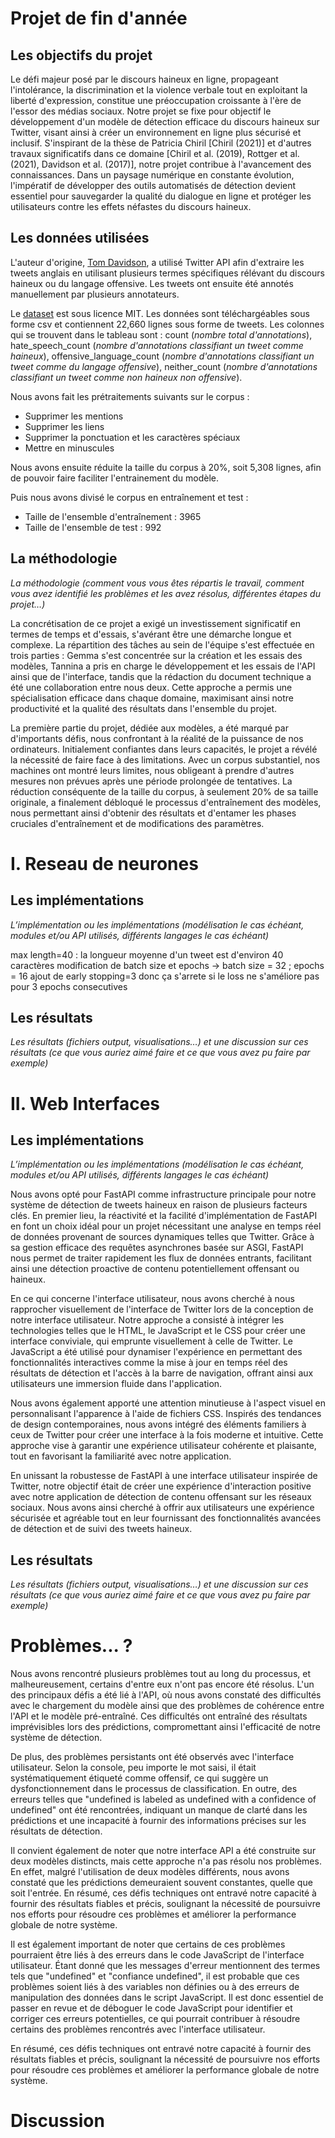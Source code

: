 # Projet de fin d'année

## Les objectifs du projet

Le défi majeur posé par le discours haineux en ligne, propageant l'intolérance, la discrimination et la violence verbale tout en exploitant la liberté d'expression, constitue une préoccupation croissante à l'ère de l'essor des médias sociaux. Notre projet se fixe pour objectif le développement d'un modèle de détection efficace du discours haineux sur Twitter, visant ainsi à créer un environnement en ligne plus sécurisé et inclusif.
S'inspirant de la thèse de Patricia Chiril [Chiril (2021)] et d'autres travaux significatifs dans ce domaine [Chiril et al. (2019), Rottger et al. (2021), Davidson et al. (2017)], notre projet contribue à l'avancement des connaissances. Dans un paysage numérique en constante évolution, l'impératif de développer des outils automatisés de détection devient essentiel pour sauvegarder la qualité du dialogue en ligne et protéger les utilisateurs contre les effets néfastes du discours haineux.


## Les données utilisées

L'auteur d'origine, [Tom Davidson](https://huggingface.co/datasets/tdavidson/hate_speech_offensive), a utilisé Twitter API afin d'extraire les tweets anglais en utilisant plusieurs termes spécifiques rélévant du discours haineux ou du langage offensive. Les tweets ont ensuite été annotés manuellement par plusieurs annotateurs.

Le [dataset](https://github.com/gemmafelton/Interface_web/blob/main/corpus) est sous licence MIT. Les données sont téléchargéables sous forme csv et contiennent 22,660 lignes sous forme de tweets. Les colonnes qui se trouvent dans le tableau sont : count (*nombre total d'annotations*), hate_speech_count (*nombre d'annotations classifiant un tweet comme haineux*), offensive_language_count (*nombre d'annotations classifiant un tweet comme du langage offensive*), neither_count (*nombre d'annotations classifiant un tweet comme non haineux non offensive*).

Nous avons fait les prétraitements suivants sur le corpus :
* Supprimer les mentions
* Supprimer les liens
* Supprimer la ponctuation et les caractères spéciaux
* Mettre en minuscules

Nous avons ensuite réduite la taille du corpus à 20%, soit 5,308 lignes, afin de pouvoir faire faciliter l'entrainement du modèle.

Puis nous avons divisé le corpus en entraînement et test :
* Taille de l'ensemble d'entraînement : 3965
* Taille de l'ensemble de test : 992


## La méthodologie
*La méthodologie (comment vous vous êtes répartis le travail, comment vous avez identifié les problèmes et les avez résolus, différentes étapes du projet…)*

La concrétisation de ce projet a exigé un investissement significatif en termes de temps et d'essais, s'avérant être une démarche longue et complexe. La répartition des tâches au sein de l'équipe s'est effectuée en trois parties : Gemma s'est concentrée sur la création et les essais des modèles, Tannina a pris en charge le développement et les essais de l'API ainsi que de l'interface, tandis que la rédaction du document technique a été une collaboration entre nous deux. Cette approche a permis une spécialisation efficace dans chaque domaine, maximisant ainsi notre productivité et la qualité des résultats dans l'ensemble du projet.

La première partie du projet, dédiée aux modèles, a été marqué par d'importants défis, nous confrontant à la réalité de la puissance de nos ordinateurs. Initialement confiantes dans leurs capacités, le projet a révélé la nécessité de faire face à des limitations. Avec un corpus substantiel, nos machines ont montré leurs limites, nous obligeant à prendre d'autres mesures non prévues après une période prolongée de tentatives. La réduction conséquente de la taille du corpus, à seulement 20% de sa taille originale, a finalement débloqué le processus d'entraînement des modèles, nous permettant ainsi d'obtenir des résultats et d'entamer les phases cruciales d'entraînement et de modifications des paramètres.


# I. Reseau de neurones
## Les implémentations

*L’implémentation ou les implémentations (modélisation le cas échéant, modules et/ou API utilisés, différents langages le cas échéant)*


max length=40 : la longueur moyenne d'un tweet est d'environ 40 caractères
modification de batch size et epochs -> batch size = 32 ; epochs = 16
ajout de early stopping=3 donc ça s'arrete si le loss ne s'améliore pas pour 3 epochs consecutives


## Les résultats

*Les résultats (fichiers output, visualisations…) et une discussion sur ces résultats (ce que vous auriez aimé faire et ce que vous avez pu faire par exemple)*




# II. Web Interfaces
## Les implémentations

*L’implémentation ou les implémentations (modélisation le cas échéant, modules et/ou API utilisés, différents langages le cas échéant)*

Nous avons opté pour FastAPI comme infrastructure principale pour notre système de détection de tweets haineux en raison de plusieurs facteurs clés. En premier lieu, la réactivité et la facilité d'implémentation de FastAPI en font un choix idéal pour un projet nécessitant une analyse en temps réel de données provenant de sources dynamiques telles que Twitter. Grâce à sa gestion efficace des requêtes asynchrones basée sur ASGI, FastAPI nous permet de traiter rapidement les flux de données entrants, facilitant ainsi une détection proactive de contenu potentiellement offensant ou haineux.

En ce qui concerne l'interface utilisateur, nous avons cherché à nous rapprocher visuellement de l'interface de Twitter lors de la conception de notre interface utilisateur.
Notre approche a consisté à intégrer les technologies telles que le HTML, le JavaScript et le CSS pour créer une interface conviviale, qui emprunte visuellement à celle de Twitter. Le JavaScript a été utilisé pour dynamiser l'expérience en permettant des fonctionnalités interactives comme la mise à jour en temps réel des résultats de détection et l'accès à la barre de navigation, offrant ainsi aux utilisateurs une immersion fluide dans l'application.

Nous avons également apporté une attention minutieuse à l'aspect visuel en personnalisant l'apparence à l'aide de fichiers CSS. Inspirés des tendances de design contemporaines, nous avons intégré des éléments familiers à ceux de Twitter pour créer une interface à la fois moderne et intuitive. Cette approche vise à garantir une expérience utilisateur cohérente et plaisante, tout en favorisant la familiarité avec notre application.

En unissant la robustesse de FastAPI à une interface utilisateur inspirée de Twitter, notre objectif était de créer une expérience d'interaction positive avec notre application de détection de contenu offensant sur les réseaux sociaux. Nous avons ainsi cherché à offrir aux utilisateurs une expérience sécurisée et agréable tout en leur fournissant des fonctionnalités avancées de détection et de suivi des tweets haineux.
## Les résultats

*Les résultats (fichiers output, visualisations…) et une discussion sur ces résultats (ce que vous auriez aimé faire et ce que vous avez pu faire par exemple)*






# Problèmes... ?

Nous avons rencontré plusieurs problèmes tout au long du processus, et malheureusement, certains d'entre eux n'ont pas encore été résolus. L'un des principaux défis a été lié à l'API, où nous avons constaté des difficultés avec le chargement du modèle ainsi que des problèmes de cohérence entre l'API et le modèle pré-entraîné. Ces difficultés ont entraîné des résultats imprévisibles lors des prédictions, compromettant ainsi l'efficacité de notre système de détection.

De plus, des problèmes persistants ont été observés avec l'interface utilisateur. Selon la console, peu importe le mot saisi, il était systématiquement étiqueté comme offensif, ce qui suggère un dysfonctionnement dans le processus de classification. En outre, des erreurs telles que "undefined is labeled as undefined with a confidence of undefined" ont été rencontrées, indiquant un manque de clarté dans les prédictions et une incapacité à fournir des informations précises sur les résultats de détection.

Il convient également de noter que notre interface API a été construite sur deux modèles distincts, mais cette approche n'a pas résolu nos problèmes. En effet, malgré l'utilisation de deux modèles différents, nous avons constaté que les prédictions demeuraient souvent constantes, quelle que soit l'entrée. En résumé, ces défis techniques ont entravé notre capacité à fournir des résultats fiables et précis, soulignant la nécessité de poursuivre nos efforts pour résoudre ces problèmes et améliorer la performance globale de notre système.

Il est également important de noter que certains de ces problèmes pourraient être liés à des erreurs dans le code JavaScript de l'interface utilisateur. Étant donné que les messages d'erreur mentionnent des termes tels que "undefined" et "confiance undefined", il est probable que ces problèmes soient liés à des variables non définies ou à des erreurs de manipulation des données dans le script JavaScript. Il est donc essentiel de passer en revue et de déboguer le code JavaScript pour identifier et corriger ces erreurs potentielles, ce qui pourrait contribuer à résoudre certains des problèmes rencontrés avec l'interface utilisateur.

En résumé, ces défis techniques ont entravé notre capacité à fournir des résultats fiables et précis, soulignant la nécessité de poursuivre nos efforts pour résoudre ces problèmes et améliorer la performance globale de notre système.

# Discussion
